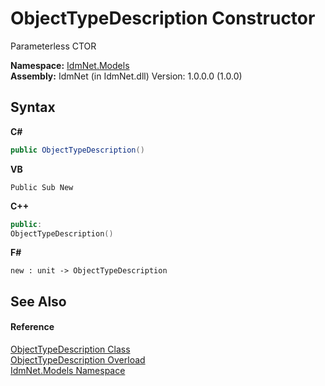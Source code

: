 # ObjectTypeDescription Constructor 
 

Parameterless CTOR

**Namespace:**&nbsp;<a href="N_IdmNet_Models">IdmNet.Models</a><br />**Assembly:**&nbsp;IdmNet (in IdmNet.dll) Version: 1.0.0.0 (1.0.0)

## Syntax

**C#**<br />
``` C#
public ObjectTypeDescription()
```

**VB**<br />
``` VB
Public Sub New
```

**C++**<br />
``` C++
public:
ObjectTypeDescription()
```

**F#**<br />
``` F#
new : unit -> ObjectTypeDescription
```


## See Also


#### Reference
<a href="T_IdmNet_Models_ObjectTypeDescription">ObjectTypeDescription Class</a><br /><a href="Overload_IdmNet_Models_ObjectTypeDescription__ctor">ObjectTypeDescription Overload</a><br /><a href="N_IdmNet_Models">IdmNet.Models Namespace</a><br />